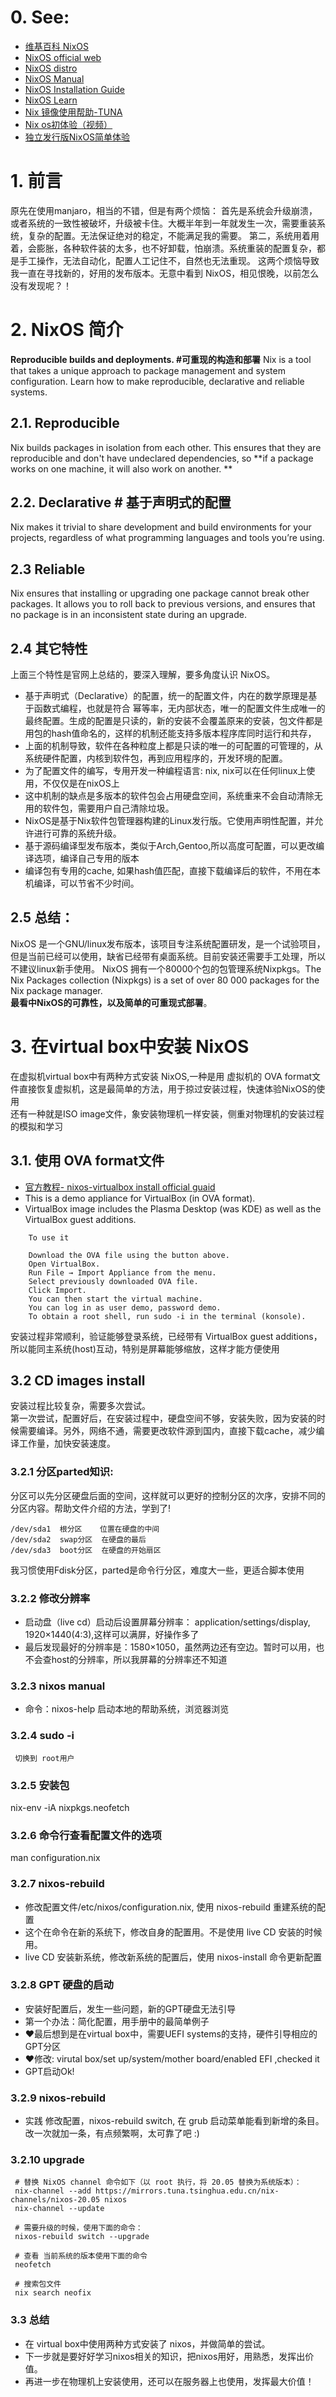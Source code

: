# 0. See:
- [维基百科 NixOS](https://en.wikipedia.org/wiki/NixOS)
- [NixOS official web](https://nixos.org/)
- [NixOS distro](https://distrowatch.com/table.php?distribution=nixos)
- [NixOS Manual](https://nixos.org/manual/nixos/stable/index.html#preface)
- [NixOS Installation Guide](https://nixos.wiki/wiki/NixOS_Installation_Guide#Making_the_installation_media)
- [NixOS Learn](https://nixos.org/learn.html)
- [Nix 镜像使用帮助-TUNA](https://mirrors.tuna.tsinghua.edu.cn/help/nix/)
- [Nix os初体验（视频）](https://www.bilibili.com/video/BV1kt411v7fZ/)
- [独立发行版NixOS简单体验](https://www.bilibili.com/video/BV1nf4y1b7H7/?spm_id_from=333.788.recommend_more_video.2)


# 1. 前言
  原先在使用manjaro，相当的不错，但是有两个烦恼：
  首先是系统会升级崩溃，或者系统的一致性被破坏，升级被卡住。大概半年到一年就发生一次，需要重装系统，复杂的配置。无法保证绝对的稳定，不能满足我的需要。
  第二，系统用着用着，会膨胀，各种软件装的太多，也不好卸载，怕崩溃。系统重装的配置复杂，都是手工操作，无法自动化，配置人工记住不，自然也无法重现。
  这两个烦恼导致我一直在寻找新的，好用的发布版本。无意中看到 NixOS，相见恨晚，以前怎么没有发现呢？！


# 2. NixOS 简介
   **Reproducible builds and deployments. #可重现的构造和部署**
   Nix is a tool that takes a unique approach to package management and system configuration. Learn how to make reproducible, declarative and reliable systems. 
   
## 2.1. Reproducible
Nix builds packages in isolation from each other. This ensures that they are reproducible and don't have undeclared dependencies, so **if a package works on one machine, it will also work on another. **
    
## 2.2. Declarative # 基于声明式的配置
  Nix makes it trivial to share development and build environments for your projects, regardless of what programming languages and tools you’re using.
  
## 2.3 Reliable
Nix ensures that installing or upgrading one package cannot break other packages. It allows you to roll back to previous versions, and ensures that no package is in an inconsistent state during an upgrade. 

## 2.4 其它特性
  上面三个特性是官网上总结的，要深入理解，要多角度认识 NixOS。
  - 基于声明式（Declarative）的配置，统一的配置文件，内在的数学原理是基于函数式编程，也就是符合 幂等率，无内部状态，唯一的配置文件生成唯一的最终配置。生成的配置是只读的，新的安装不会覆盖原来的安装，包文件都是用包的hash值命名的，这样的机制还能支持多版本程序库同时运行和共存，
  - 上面的机制导致，软件在各种粒度上都是只读的唯一的可配置的可管理的，从系统硬件配置，内核到软件包，再到应用程序的，开发环境的配置。
  - 为了配置文件的编写，专用开发一种编程语言: nix, nix可以在任何linux上使用，不仅仅是在nixOS上
  - 这中机制的缺点是多版本的软件包会占用硬盘空间，系统重来不会自动清除无用的软件包，需要用户自己清除垃圾。
  - NixOS是基于Nix软件包管理器构建的Linux发行版。它使用声明性配置，并允许进行可靠的系统升级。
  - 基于源码编译型发布版本，类似于Arch,Gentoo,所以高度可配置，可以更改编译选项，编译自己专用的版本
  - 编译包有专用的cache, 如果hash值匹配，直接下载编译后的软件，不用在本机编译，可以节省不少时间。
  

## 2.5 总结：
 NixOS 是一个GNU/linux发布版本，该项目专注系统配置研发，是一个试验项目，但是当前已经可以使用，缺省已经带有桌面系统。目前安装还需要手工处理，所以不建议linux新手使用。
 NixOS 拥有一个80000个包的包管理系统Nixpkgs。The Nix Packages collection (Nixpkgs) is a set of over 80 000 packages for the Nix package manager.   
 **最看中NixOS的可靠性，以及简单的可重现式部署**。
 
 
# 3. 在virtual box中安装 NixOS
在虚拟机virtual box中有两种方式安装 NixOS,一种是用 虚拟机的 OVA format文件直接恢复虚拟机，这是最简单的方法，用于掠过安装过程，快速体验NixOS的使用   
还有一种就是ISO image文件，象安装物理机一样安装，侧重对物理机的安装过程的模拟和学习
    
## 3.1. 使用 OVA format文件

- [官方教程- nixos-virtualbox install official guaid](https://nixos.org/download.html#nixos-virtualbox)
- This is a demo appliance for VirtualBox (in OVA format). 
- VirtualBox image includes the Plasma Desktop (was KDE) as well as the VirtualBox guest additions.

```
    To use it

    Download the OVA file using the button above.
    Open VirtualBox.
    Run File → Import Appliance from the menu.
    Select previously downloaded OVA file.
    Click Import.
    You can then start the virtual machine.
    You can log in as user demo, password demo.
    To obtain a root shell, run sudo -i in the terminal (konsole).
```

安装过程非常顺利，验证能够登录系统，已经带有 VirtualBox guest additions，所以能同主系统(host)互动，特别是屏幕能够缩放，这样才能方便使用  
    
   
## 3.2 CD images install
  安装过程比较复杂，需要多次尝试。    
  第一次尝试，配置好后，在安装过程中，硬盘空间不够，安装失败，因为安装的时候需要编译。另外，网络不通，需要更改软件源到国内，直接下载cache，减少编译工作量，加快安装速度。  

### 3.2.1 分区parted知识:
  分区可以先分区硬盘后面的空间，这样就可以更好的控制分区的次序，安排不同的分区内容。帮助文件介绍的方法，学到了!
  ```
  /dev/sda1  根分区    位置在硬盘的中间
  /dev/sda2  swap分区  在硬盘的最后
  /dev/sda3  boot分区  在硬盘的开始扇区
  ```
  我习惯使用Fdisk分区，parted是命令行分区，难度大一些，更适合脚本使用  
  
### 3.2.2 修改分辨率
 - 启动盘（live cd）启动后设置屏幕分辨率： application/settings/display, 1920×1440(4:3),这样可以满屏，好操作多了
 - 最后发现最好的分辨率是：1580×1050，虽然两边还有空边。暂时可以用，也不会查host的分辨率，所以我屏幕的分辨率还不知道

### 3.2.3 nixos manual
 - 命令：nixos-help 启动本地的帮助系统，浏览器浏览

### 3.2.4 sudo -i 
     切换到 root用户
     
### 3.2.5 安装包 
  nix-env -iA nixpkgs.neofetch
  
### 3.2.6 命令行查看配置文件的选项
  man configuration.nix
  
### 3.2.7 nixos-rebuild 
  - 修改配置文件/etc/nixos/configuration.nix, 使用 nixos-rebuild 重建系统的配置
  - 这个在命令在新的系统下，修改自身的配置用。不是使用 live CD 安装的时候用。
  - live CD 安装新系统，修改新系统的配置后，使用 nixos-install 命令更新配置

### 3.2.8 GPT 硬盘的启动
  - 安装好配置后，发生一些问题，新的GPT硬盘无法引导
  - 第一个办法：简化配置，用手册中的最简单例子
  - ❤️最后想到是在virtual box中，需要UEFI systems的支持，硬件引导相应的GPT分区
  - ❤️修改: virutal box/set up/system/mother board/enabled EFI ,checked it
  - GPT启动Ok!
  
### 3.2.9 nixos-rebuild
  - 实践 修改配置，nixos-rebuild switch, 在 grub 启动菜单能看到新增的条目。改一次就加一条，有点频繁啊，太可靠了吧 :)

### 3.2.10 upgrade
   
```
 # 替换 NixOS channel 命令如下（以 root 执行，将 20.05 替换为系统版本）：
 nix-channel --add https://mirrors.tuna.tsinghua.edu.cn/nix-channels/nixos-20.05 nixos
 nix-channel --update
 
 # 需要升级的时候，使用下面的命令：
 nixos-rebuild switch --upgrade
 
 # 查看 当前系统的版本使用下面的命令
 neofetch
 
 # 搜索包文件
 nix search neofix
```

### 3.3 总结
  - 在 virtual box中使用两种方式安装了 nixos，并做简单的尝试。
  - 下一步就是要好好学习nixos相关的知识，把nixos用好，用熟悉，发挥出价值。  
  - 再进一步在物理机上安装使用，还可以在服务器上也使用，发挥最大价值！

   
   
 
 
